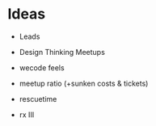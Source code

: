 # Ideas

* Leads
* Design Thinking Meetups

* wecode feels
* meetup ratio (+sunken costs & tickets)
* rescuetime
* rx III